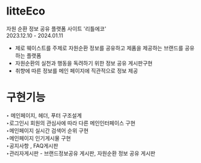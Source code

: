 # litteEco
자원 순환 정보 공유 플랫폼 사이트 '리틀에코' <br>
2023.12.10 - 2024.01.11 <br>
- 제로 웨이스트를 주제로 자원순환 정보를 공유하고 제품을 제공하는 브랜드를 공유하는 플랫폼 <br>
- 자원순환의 실천과 행동을 독려하기 위한 정보 공유 게시판구현
- 취향에 따른 정보를 메인 페이지에 직관적으로 정보 제공

# 구현기능
‣ 메인페이지, 헤더, 푸터 구조설계 <br>
‣로그인시 회원의 관심사에 따라 다른 메인인터페이스 구현<br>
‣메인페이지 실시간 검색어 순위 구현<br>
‣메인페이지 인기게시물 구현<br>
‣공지사항 , FAQ게시판<br>
‣관리자게시판 - 브랜드정보공유 게시판, 자원순환 정보 공유 게시판<br>
